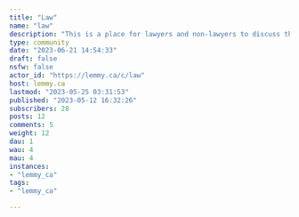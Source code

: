 ```yaml
---
title: "Law" 
name: "law"
description: "This is a place for lawyers and non-lawyers to discuss the legal profession and new and interesting legal developments from around the world.Feel free to ask for legal advice and you maybe get answers from the finest wikipedia trained amateur lawyers on the fediverse who have exactly 0 law experience."
type: community
date: "2023-06-21 14:54:33"
draft: false
nsfw: false
actor_id: "https://lemmy.ca/c/law"
host: lemmy.ca
lastmod: "2023-05-25 03:31:53"
published: "2023-05-12 16:32:26"
subscribers: 28
posts: 12
comments: 5
weight: 12
dau: 1
wau: 4
mau: 4
instances:
- "lemmy_ca"
tags: 
- "lemmy_ca"

---
```

